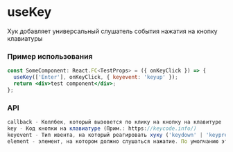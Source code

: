# useKey

Хук добавляет универсальный слушатель события нажатия на кнопку клавиатуры

### Пример использования

```jsx
const SomeComponent: React.FC<TestProps> = ({ onKeyClick }) => {
  useKey(['Enter'], onKeyClick, { keyevent: 'keyup' });
  return <div>test component</div>;
};
```

### API

```ts
callback - Коллбек, который вызовется по клику на кнопку на клавитуре
key - Код кнопки на клавиатуре (Прим.: https://keycode.info/)
keyevent - Тип ивента, на который реагировать хуку ('keydown' | 'keypress' | 'keyup')
element - элемент, на котором должно слушаться нажатие. По умолчанию это document.
```
